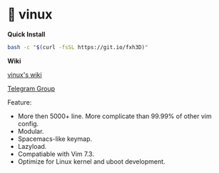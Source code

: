 # 🍎 vinux

**Quick Install**

```bash
bash -c "$(curl -fsSL https://git.io/fxh3D)"
```

**Wiki**

[vinux's wiki](https://github.com/tracyone/vinux/wiki)

[Telegram Group](https://t.me/vimchina)

Feature:

- More then 5000+ line. More complicate than 99.99% of other vim config.
- Modular.
- Spacemacs-like keymap.
- Lazyload.
- Compatiable with Vim 7.3.
- Optimize for Linux kernel and uboot development.

